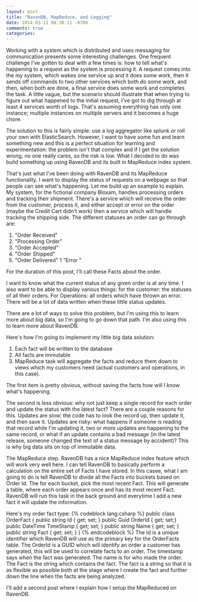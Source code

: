 ```yaml
---
layout: post
title: "RavenDB, MapReduce, and Logging"
date: 2014-03-11 08:38:11 -0700
comments: true
categories: 
---
```

Working with a system which is distributed and uses messaging for communication presents some interesting challenges.  One frequent challenge I've gotten to deal with a few times is:  how to tell what's happening to a request as the system is processing it.  A request comes into the my system, which wakes one service up and it does some work, then it sends off commands to two other services which both do some work, and then, when both are done, a final service does some work and completes the task.  A little vague, but the scenario should illustrate that when trying to figure out what happened to the initial request, I've got to dig through at least 4 services worth of logs.  That's assuming everything has only one instance; multiple instances on multiple servers and it becomes a huge chore.

The solution to this is fairly simple:  use a log aggregator like splunk or roll your own with ElasticSearch.  However, I want to have some fun and learn something new and this is a perfect situation for learning and experimentation:  the problem isn't that complex and if I get the solution wrong, no one really cares, so the risk is low.  What I decided to do was build something up using RavenDB and its built in MapReduce index system.
<!-- more -->

That's just what I've been doing with RavenDB and its MapReduce functionality.  I want to display the status of requests on a webpage so that people can see what's happening.  Let me build up an example to explain.  My system, for the fictional company Bloxam, handles processing orders and tracking their shipment.  There's a service which will receive the order from the customer, process it, and either accept or error on the order (maybe the Credit Cart didn't work) then a service which will handle tracking the shipping side.  The different statuses an order can go through are:

1. "Order Received"
1. "Processing Order"
1. "Order Accepted"
1. "Order Shipped"
1. "Order Delivered"
1  "Error <text description>"

For the duration of this post, I'll call these Facts about the order.

I want to know what the current status of any given order is at any time.  I also want to be able to display various things:  for the customer: the statuses of all their orders.  For Operations:  all orders which have thrown an error.  There will be a lot of data written when these little status updates.

There are a lot of ways to solve this problem, but I'm using this to learn more about big data, so I'm going to go down that path.  I'm also using this to learn more about RavenDB.

Here's how I'm going to implement my little big data solution:

1. Each fact will be written to the database
1. All facts are immutable
1. MapReduce task will aggregate the facts and reduce them down to views which my customers need (actual customers and operations, in this case).

The first item is pretty obvious, without saving the facts how will I know what's happening.

The second is less obvious:  why not just keep a single record for each order and update the status with the latest fact?  There are a couple reasons for this.  Updates are slow:  the code has to look the record up, then update it, and then save it.  Updates are risky:  what happens if someone is reading that record while I'm updating it, two or more updates are happening to the same record, or what if an update contains a bad message (in the latest release, someone changed the text of a status message by accident)?  This is why big data sits on top of immutable data.

The MapReduce step.  RavenDB has a nice MapReduce index feature which will work very well here.  I can tell RavenDB to basically perform a calculation on the entire set of Facts I have stored.  In this casee, what I am going to do is tell RavenDB to divide all the Facts into buckets based on Order Id.  The for each bucket, pick the most recent Fact.  This will generate a table, where each order appears once and has its most recent Fact.  RavenDB will run this task in the back ground and everytime I add a new fact it will update the information.

Here's my order fact type:
{% codeblock lang:csharp %}
public class OrderFact {
    public string Id { get; set; }
    public Guid OrderId { get; set;}
    public DateTime TimeStamp { get; set; }
    public string Name { get; set; }
    public string Fact { get; set; }
}
{% endcodeblock %}
The Id is a unique identifier which RavenDB will use as the primary key for the OrderFacts table.  The OrderId is a GUID which will identify an order a customer has generated, this will be used to correlate facts to an order.  The timestamp says when the fact was generated.  The name is for who made the order.  The Fact is the string which contains the fact.  The fact is a string so that it is as flexible as possible both at the stage where I create the fact and further down the line when the facts are being analyzed.

I'll add a second post where I explain how I setup the MapReduced on RavenDB.